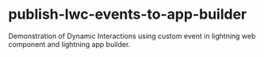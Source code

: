 # publish-lwc-events-to-app-builder
Demonstration of Dynamic Interactions using custom event in lightning web component and lightning app builder.
